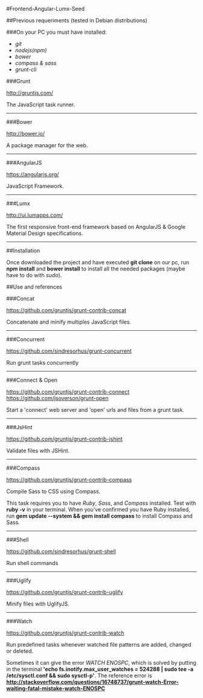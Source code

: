 #Frontend-Angular-Lumx-Seed

##Previous requeriments (tested in Debian distributions)

###On your PC you must have installed: 
	
- *git*
- *nodejs(npm)*
- *bower*
- *compass & sass*
- *grunt-cli*

###Grunt

http://gruntjs.com/

The JavaScript task runner.

---

###Bower

http://bower.io/

A package manager for the web.

---

###AngularJS

https://angularjs.org/

JavaScript Framework.

---

###Lumx

http://ui.lumapps.com/

The first responsive front-end framework based on AngularJS & Google Material Design specifications.

---


##Installation

Once downloaded the project and have executed **git clone** on our pc, run  **npm install** and **bower install** to install all the needed packages (maybe have to do with *sudo*).

##Use and references

###Concat

https://github.com/gruntjs/grunt-contrib-concat

Concatenate and minify multiples JavaScript files.

---

###Concurrent

https://github.com/sindresorhus/grunt-concurrent

Run grunt tasks concurrently

---

###Connect & Open

https://github.com/gruntjs/grunt-contrib-connect
https://github.com/jsoverson/grunt-open

Start a 'connect' web server and 'open' urls and files from a grunt task.

---

###JsHint

https://github.com/gruntjs/grunt-contrib-jshint

Validate files with JSHint.

---

###Compass

https://github.com/gruntjs/grunt-contrib-compass

Compile Sass to CSS using Compass.

This task requires you to have *Ruby*, *Sass*, and *Compass* installed. Test with **ruby -v** in your terminal. When you've confirmed you have Ruby installed, run **gem update --system && gem install compass** to install Compass and Sass.

---

###Shell

https://github.com/sindresorhus/grunt-shell

Run shell commands

---

###Uglify

https://github.com/gruntjs/grunt-contrib-uglify

Minify files with UglifyJS.

---

###Watch

https://github.com/gruntjs/grunt-contrib-watch

Run predefined tasks whenever watched file patterns are added, changed or deleted.

Sometimes it can give the error *WATCH ENOSPC*, which is solved by putting in the terminal **'echo fs.inotify.max_user_watches = 524288 | sudo tee -a /etc/sysctl.conf && sudo sysctl-p'**. The reference error is **http://stackoverflow.com/questions/16748737/grunt-watch-Error-waiting-fatal-mistake-watch-ENOSPC**
